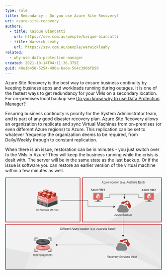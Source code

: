 ```yaml
---
type: rule
title: Redundancy - Do you use Azure Site Recovery?
uri: azure-site-recovery
authors:
  - title: Kaique Biancatti
    url: https://ssw.com.au/people/kaique-biancatti
  - title: Warwick Leahy
    url: https://ssw.com.au/people/warwickleahy
related:
  - why-use-data-protection-manager
created: 2021-10-14T04:11:36.379Z
guid: 48e1b450-5254-490a-bade-564c390bfb59
---
```

Azure Site Recovery is the best way to ensure business continuity by keeping business apps and workloads running during outages. It is one of the fastest ways to get redundancy for your VMs on a secondary location. For on-premises local backup see [Do you know why to use Data Protection Manager?](/why-use-data-protection-manager)

<!--endintro-->

Ensuring business continuity is priority for the System Administrator team, and is part of any good disaster recovery plan. Azure Site Recovery allows an organization to replicate and sync Virtual Machines from on-premises (or even different Azure regions) to Azure. This replication can be set to whatever frequency the organization deems to be required, from Daily/Weekly through to constant replication.

When there is an issue, restoration can be in minutes - you just switch over to the VMs in Azure! They will keep the business running while the crisis is dealt with. The server will be in the same state as the last backup. Or if the issue is software you can restore an earlier version of the virtual machine within a few minutes as well.  

![Figure: Azure Backup and Site Recovery backs up on-premises and Azure Virtual Machines](azure-backup.png)